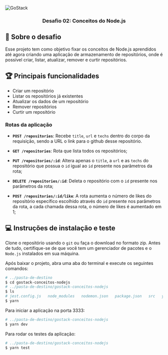 
<img alt="GoStack" src="https://storage.googleapis.com/golden-wind/bootcamp-gostack/header-desafios.png" />

<h3 align="center">
  Desafio 02: Conceitos do Node.js
</h3>

## :rocket: Sobre o desafio

Esse projeto tem como objetivo fixar os conceitos de Node.js aprendidos até agora criando uma aplicação de armazenamento de repositórios, onde é possível criar, listar, atualizar, remover e curtir repositórios.

## :trophy: Principais funcionalidades
- Criar um repositório
- Listar os repositórios já existentes
- Atualizar os dados de um repositório
- Remover repositórios
- Curtir um repositório

### Rotas da aplicação

- **`POST /repositories`**: Recebe `title`, `url` e `techs` dentro do corpo da requisição, sendo a URL o link para o github desse repositório. 

- **`GET /repositories`**: Rota que lista todos os repositórios;

- **`PUT /repositories/:id`**: Altera apenas o `title`, a `url` e as `techs` do repositório que possua o `id` igual ao `id` presente nos parâmetros da rota;

- **`DELETE /repositories/:id`**: Deleta o repositório com o `id` presente nos parâmetros da rota;

- **`POST /repositories/:id/like`**: A rota aumenta o número de likes do repositório específico escolhido através do `id` presente nos parâmetros da rota, a cada chamada dessa rota, o número de likes é aumentado em 1;

## :computer: Instruções de instalação e teste
Clone o repositório usando o `git` ou faça o download no formato zip. 
Antes de tudo, certifique-se de que você tem um gerenciador de pacotes e o `Node.js` instalados em sua máquina.

Após baixar o projeto, abra uma aba do terminal e execute os seguintes comandos:

```Bash
# ../pasta-de-destino
$ cd gostack-conceitos-nodejs
# ../pasta-de-destino/gostack-conceitos-nodejs
$ ls
# jest.config.js   node_modules   nodemon.json   package.json   src   yarn.lock   README.md
$ yarn
```

Para iniciar a aplicação na porta 3333:

```Bash
# ../pasta-de-destino/gostack-conceitos-nodejs
$ yarn dev
```
Para rodar os testes da aplicação:
```Bash
# ../pasta-de-destino/gostack-conceitos-nodejs
$ yarn test
```
